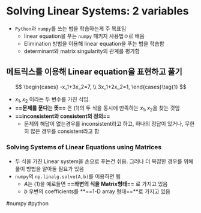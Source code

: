 # Solving Linear Systems: 2 variables
- `Python`과 `numpy`를 쓰는 법을 학습하는게 주 목표임
	- linear equation을 푸는 `numpy` 패키지 사용법ㅇ르 배움
	- Elimination 방법을 이용해 linear equation을 푸는 법을 학습함
	- determinant와 matrix singularity의  관계를 평가함

## 메트릭스를 이용해 Linear equation을 표현하고 풀기
$$
\begin{cases} 
-x_1+3x_2=7, \\ 3x_1+2x_2=1, 
\end{cases}\tag{1}
$$
- $x_1,x_2$ 이라는 두 변수를 가진 식임. 
- **==문제를 푼다는 뜻==** 은 $(1)$의 두 식을 동시에 만족하는 $x_1,x_2$을 찾는 것임
- **==inconsistent와 consistent의 정의==**
	- 문제의 해답이 없는경우를 inconsistent라고 하고, 하나의 정답이 있거나, 무한히 많은 경우를 consistent라고 함
### Solving Systems of Linear Equations using Matrices
- 두 식을 가진 Linear system을 손으로 푸는건 쉬움. 그러나 더 복잡한 경우를 위해 풀이 방법을 알아둘 필요가 있음
- `numpy`의 `np.linalg.solve(A,b)`를 이용하면 됨
	- $A$는 (1)을 예로들면 **==좌변의 식을 Matrix형태==** 로 가지고 있음
	- $b$ 우변의 coefficients를 **==1-D array 형태==**로 가지고 있음


#numpy  #python 